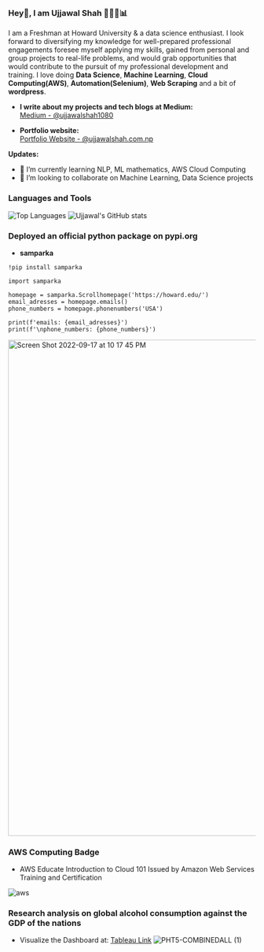 ### Hey👋,  I am Ujjawal Shah 👨🏽‍💻📊

I am a Freshman at Howard University & a data science enthusiast. I look forward to diversifying my knowledge for well-prepared professional engagements foresee myself applying my skills, gained from personal and group projects to real-life problems, and would grab opportunities that would contribute to the pursuit of my professional development and training. I love doing <b>Data Science</b>, <b>Machine Learning</b>, <b>Cloud Computing(AWS)</b>, <b>Automation(Selenium)</b>, <b>Web Scraping</b> and a bit of <b>wordpress</b>.

* <b>I write about my projects and tech blogs at Medium: </b>
<br>[Medium - @ujjawalshah1080](https://medium.com/@ujjawalshah1080)

* <b>Portfolio website:</b>
<br>[Portfolio Website - @ujjawalshah.com.np](https://ujjawalshah.com.np)

<b>Updates:</b>
* 🌱 I’m currently learning NLP, ML mathematics, AWS Cloud Computing
* 👯 I’m looking to collaborate on Machine Learning, Data Science projects

### Languages and Tools
![Top Languages](https://github-readme-stats.vercel.app/api/top-langs/?username=Ujjawal360&theme=dark)
![Ujjawal's GitHub stats](https://github-readme-stats.vercel.app/api?username=Ujjawal360&theme=dark&show_icons=true)

### Deployed an official python package on pypi.org
* <b>samparka</b><br>
```
!pip install samparka
```
```
import samparka

homepage = samparka.Scrollhomepage('https://howard.edu/')
email_adresses = homepage.emails()
phone_numbers = homepage.phonenumbers('USA')

print(f'emails: {email_adresses}')
print(f'\nphone_numbers: {phone_numbers}')
```
<img width="1008" alt="Screen Shot 2022-09-17 at 10 17 45 PM" src="https://user-images.githubusercontent.com/80565061/190882735-04b690cb-9cf5-4c0e-a129-97bd56218a26.png">


### AWS Computing Badge
- AWS Educate Introduction to Cloud 101 Issued by Amazon Web Services Training and Certification

![aws](https://user-images.githubusercontent.com/80565061/190880660-0cad68a2-c5a8-436c-ae64-145339afac6e.png)



### Research analysis on global alcohol consumption against the GDP of the nations

- Visualize the Dashboard at: [Tableau Link](https://public.tableau.com/views/alcoholproject/COMBINEDALL?:language=en-GB&:display_count=n&:origin=viz_share_link)
![PHT5-COMBINEDALL (1)](https://user-images.githubusercontent.com/80565061/190881216-c0560095-5616-4c0c-800a-358c0a7fb175.png)
